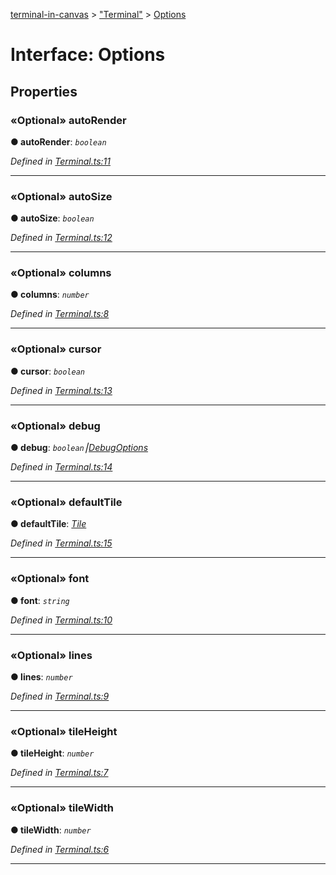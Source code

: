 [terminal-in-canvas](../README.md) > ["Terminal"](../modules/_terminal_.md) > [Options](../interfaces/_terminal_.options.md)



# Interface: Options


## Properties
<a id="autorender"></a>

### «Optional» autoRender

**●  autoRender**:  *`boolean`* 

*Defined in [Terminal.ts:11](https://github.com/danikaze/terminal-in-canvas/blob/808c3d1/src/Terminal.ts#L11)*





___

<a id="autosize"></a>

### «Optional» autoSize

**●  autoSize**:  *`boolean`* 

*Defined in [Terminal.ts:12](https://github.com/danikaze/terminal-in-canvas/blob/808c3d1/src/Terminal.ts#L12)*





___

<a id="columns"></a>

### «Optional» columns

**●  columns**:  *`number`* 

*Defined in [Terminal.ts:8](https://github.com/danikaze/terminal-in-canvas/blob/808c3d1/src/Terminal.ts#L8)*





___

<a id="cursor"></a>

### «Optional» cursor

**●  cursor**:  *`boolean`* 

*Defined in [Terminal.ts:13](https://github.com/danikaze/terminal-in-canvas/blob/808c3d1/src/Terminal.ts#L13)*





___

<a id="debug"></a>

### «Optional» debug

**●  debug**:  *`boolean`⎮[DebugOptions](_terminal_.debugoptions.md)* 

*Defined in [Terminal.ts:14](https://github.com/danikaze/terminal-in-canvas/blob/808c3d1/src/Terminal.ts#L14)*





___

<a id="defaulttile"></a>

### «Optional» defaultTile

**●  defaultTile**:  *[Tile](_terminal_.tile.md)* 

*Defined in [Terminal.ts:15](https://github.com/danikaze/terminal-in-canvas/blob/808c3d1/src/Terminal.ts#L15)*





___

<a id="font"></a>

### «Optional» font

**●  font**:  *`string`* 

*Defined in [Terminal.ts:10](https://github.com/danikaze/terminal-in-canvas/blob/808c3d1/src/Terminal.ts#L10)*





___

<a id="lines"></a>

### «Optional» lines

**●  lines**:  *`number`* 

*Defined in [Terminal.ts:9](https://github.com/danikaze/terminal-in-canvas/blob/808c3d1/src/Terminal.ts#L9)*





___

<a id="tileheight"></a>

### «Optional» tileHeight

**●  tileHeight**:  *`number`* 

*Defined in [Terminal.ts:7](https://github.com/danikaze/terminal-in-canvas/blob/808c3d1/src/Terminal.ts#L7)*





___

<a id="tilewidth"></a>

### «Optional» tileWidth

**●  tileWidth**:  *`number`* 

*Defined in [Terminal.ts:6](https://github.com/danikaze/terminal-in-canvas/blob/808c3d1/src/Terminal.ts#L6)*





___


